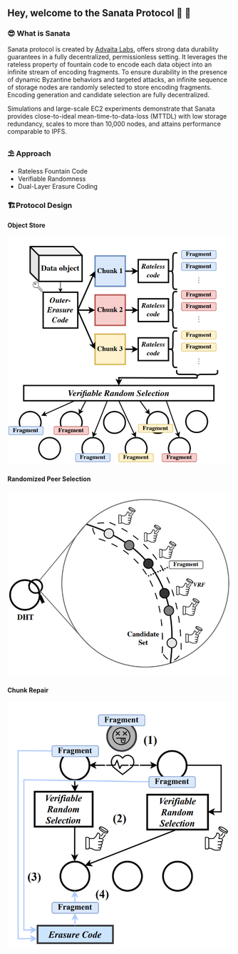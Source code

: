 ## Hey, welcome to the Sanata Protocol 🐬 👋

### 😎 What is Sanata
Sanata protocol is created by [Advaita Labs](https://advaita.xyz/), offers strong data durability guarantees in a fully decentralized, permissionless setting. 
It leverages the rateless property of fountain code to encode each data object into an infinite stream of encoding fragments. To ensure durability in the presence of dynamic Byzantine behaviors and targeted attacks, an infinite sequence of storage nodes are randomly selected to store encoding fragments. Encoding generation and candidate selection are fully decentralized.

Simulations and large-scale EC2 experiments demonstrate that Sanata provides close-to-ideal mean-time-to-data-loss (MTTDL) with
low storage redundancy, scales to more than 10,000 nodes, and attains performance comparable to IPFS.

### ⛱ Approach
 - Rateless Fountain Code
 - Verifiable Randomness
 - Dual-Layer Erasure Coding

### 🏗️Protocol Design
#### Object Store
![Object](https://github.com/sanata-project/.github/blob/c9b6657bd02ca7fa20c45d6c03fe89dfbb37fb85/sanata%20object%20store.png)
#### Randomized Peer Selection
![Selection](https://github.com/sanata-project/.github/blob/c9b6657bd02ca7fa20c45d6c03fe89dfbb37fb85/Randomized%20peer%20selection.png)
#### Chunk Repair
![Repair](https://github.com/sanata-project/.github/blob/c9b6657bd02ca7fa20c45d6c03fe89dfbb37fb85/Chunk%20repair.png)
